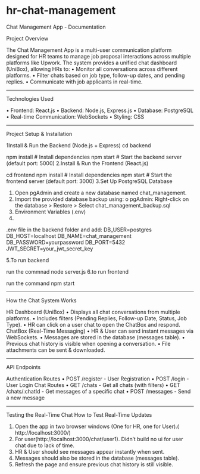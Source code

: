 # hr-chat-management
Chat Management App - Documentation

Project Overview

The Chat Management App is a multi-user communication platform designed for HR teams to manage job proposal interactions across multiple platforms like Upwork. The system provides a unified chat dashboard (UniBox), allowing HRs to:
•	Monitor all conversations across different platforms.
•	Filter chats based on job type, follow-up dates, and pending replies.
•	Communicate with job applicants in real-time.
________________________________________
Technologies Used

•	Frontend: React.js
•	Backend: Node.js, Express.js
•	Database: PostgreSQL
•	Real-time Communication: WebSockets
•	Styling: CSS
________________________________________
Project Setup & Installation

1Install & Run the Backend (Node.js + Express)
 cd backend
 
 npm install  # Install dependencies
 npm start    # Start the backend server (default port: 5000)
2.Install & Run the Frontend (React.js)

 cd frontend
 npm install  # Install dependencies
 npm start    # Start the frontend server (default port: 3000)
3.Set Up PostgreSQL Database

1.	Open pgAdmin and create a new database named chat_management.
2.	Import the provided database backup using:
o	pgAdmin: Right-click on the database > Restore > Select chat_management_backup.sql
4. Environment Variables (.env)
5. 
 .env file in the backend folder and add:
DB_USER=postgres
DB_HOST=localhost
DB_NAME=chat_management
DB_PASSWORD=yourpassword
DB_PORT=5432
JWT_SECRET=your_jwt_secret_key

5.To run backend 

run the commnad node server.js
6.to run frontend

run the command npm start 
________________________________________
How the Chat System Works

HR Dashboard (UniBox)
•	Displays all chat conversations from multiple platforms.
•	Includes filters (Pending Replies, Follow-up Date, Status, Job Type).
•	HR can click on a user chat to open the ChatBox and respond.
ChatBox (Real-Time Messaging)
•	HR & User can send instant messages via WebSockets.
•	Messages are stored in the database (messages table).
•	Previous chat history is visible when opening a conversation.
•	File attachments can be sent & downloaded.

________________________________________
 API Endpoints
 
Authentication Routes
•	POST /register - User Registration
•	POST /login - User Login
Chat Routes
•	GET /chats - Get all chats (with filters)
•	GET /chats/:chatId - Get messages of a specific chat
•	POST /messages - Send a new message
________________________________________
Testing the Real-Time Chat
How to Test Real-Time Updates
1.	Open the app in two browser windows (One for HR, one for User).( http://localhost:3000/)
2.	For user(http://localhost:3000/chat/user1). Didn’t build no ui for user chat due to lack of time.
3.	HR & User should see messages appear instantly when sent.
4.	Messages should also be stored in the database (messages table).
5.	Refresh the page and ensure previous chat history is still visible.

